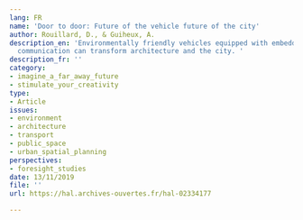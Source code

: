 ```yaml
---
lang: FR
name: 'Door to door: Future of the vehicle future of the city'
author: Rouillard, D., & Guiheux, A.
description_en: 'Environmentally friendly vehicles equipped with embedded digital
  communication can transform architecture and the city. '
description_fr: ''
category:
- imagine_a_far_away_future
- stimulate_your_creativity
type:
- Article
issues:
- environment
- architecture
- transport
- public_space
- urban_spatial_planning
perspectives:
- foresight_studies
date: 13/11/2019
file: ''
url: https://hal.archives-ouvertes.fr/hal-02334177

---
```


